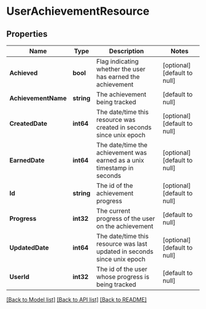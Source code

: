 # UserAchievementResource

## Properties
Name | Type | Description | Notes
------------ | ------------- | ------------- | -------------
**Achieved** | **bool** | Flag indicating whether the user has earned the achievement | [optional] [default to null]
**AchievementName** | **string** | The achievement being tracked | [default to null]
**CreatedDate** | **int64** | The date/time this resource was created in seconds since unix epoch | [optional] [default to null]
**EarnedDate** | **int64** | The date/time the achievement was earned as a unix timestamp in seconds | [optional] [default to null]
**Id** | **string** | The id of the achievement progress | [optional] [default to null]
**Progress** | **int32** | The current progress of the user on the achievement | [default to null]
**UpdatedDate** | **int64** | The date/time this resource was last updated in seconds since unix epoch | [optional] [default to null]
**UserId** | **int32** | The id of the user whose progress is being tracked | [default to null]

[[Back to Model list]](../README.md#documentation-for-models) [[Back to API list]](../README.md#documentation-for-api-endpoints) [[Back to README]](../README.md)


